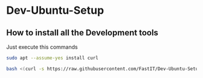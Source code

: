 # Dev-Ubuntu-Setup
## How to install all the Development tools

Just execute this commands
``` bash
sudo apt --assume-yes install curl
```
``` bash
bash <(curl -s https://raw.githubusercontent.com/FastIT/Dev-Ubuntu-Setup/master/install.sh)
```
